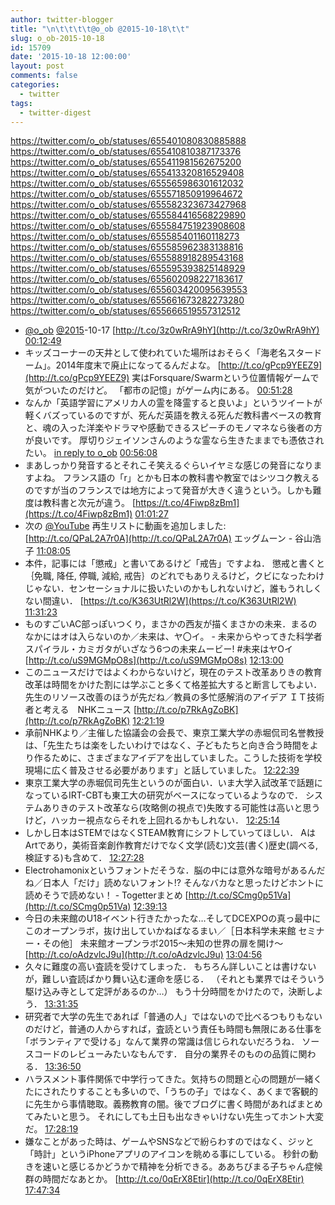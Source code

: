 ```yaml
---
author: twitter-blogger
title: "\n\t\t\t\t@o_ob @2015-10-18\t\t"
slug: o_ob-2015-10-18
id: 15709
date: '2015-10-18 12:00:00'
layout: post
comments: false
categories:
  - twitter
tags:
  - twitter-digest
---
```


https://twitter.com/o_ob/statuses/655401080830885888 https://twitter.com/o_ob/statuses/655410810387173376 https://twitter.com/o_ob/statuses/655411981562675200 https://twitter.com/o_ob/statuses/655413320816529408 https://twitter.com/o_ob/statuses/655565986301612032 https://twitter.com/o_ob/statuses/655571850919964672 https://twitter.com/o_ob/statuses/655582323673427968 https://twitter.com/o_ob/statuses/655584416568229890 https://twitter.com/o_ob/statuses/655584751923908608 https://twitter.com/o_ob/statuses/655585401160118273 https://twitter.com/o_ob/statuses/655585962383138816 https://twitter.com/o_ob/statuses/655588918289543168 https://twitter.com/o_ob/statuses/655595393825148929 https://twitter.com/o_ob/statuses/655602098227183617 https://twitter.com/o_ob/statuses/655603420095639553 https://twitter.com/o_ob/statuses/655661673282273280 https://twitter.com/o_ob/statuses/655666519557312512  

*   [@o_ob](https://twitter.com/o_ob) [@2015](https://twitter.com/2015)-10-17 [http://t.co/3z0wRrA9hY](http://t.co/3z0wRrA9hY) [00:12:49](https://twitter.com/o_ob/statuses/655401080830885888)
*   キッズコーナーの天井として使われていた場所はおそらく「海老名スタードーム」。2014年度末で廃止になってるんだよな。 [http://t.co/gPcp9YEEZ9](http://t.co/gPcp9YEEZ9) 実はForsquare/Swarmという位置情報ゲームで気がついたのだけど。 「都市の記憶」がゲーム内にある。 [00:51:28](https://twitter.com/o_ob/statuses/655410810387173376)
*   なんか「英語学習にアメリカ人の霊を降霊すると良いよ」というツイートが軽くバズっているのですが、死んだ英語を教える死んだ教科書ベースの教育と、魂の入った洋楽やドラマや感動できるスピーチのモノマネなら後者の方が良いです。 厚切りジェイソンさんのような霊なら生きたままでも憑依されたい。 [in reply to o_ob](https://twitter.com/o_ob/statuses/655009660219428864) [00:56:08](https://twitter.com/o_ob/statuses/655411981562675200)
*   まあしっかり発音するとそれこそ笑えるぐらいイヤミな感じの発音になりますよね。 フランス語の「r」とかも日本の教科書や教室ではシツコク教えるのですが当のフランスでは地方によって発音が大きく違うという。しかも難度は教科書と次元が違う。 [https://t.co/4Fiwp8zBm1](https://t.co/4Fiwp8zBm1) [01:01:27](https://twitter.com/o_ob/statuses/655413320816529408)
*   次の [@YouTube](https://twitter.com/YouTube) 再生リストに動画を追加しました: [http://t.co/QPaL2A7r0A](http://t.co/QPaL2A7r0A) エッグムーン - 谷山浩子 [11:08:05](https://twitter.com/o_ob/statuses/655565986301612032)
*   本件，記事には「懲戒」と書いてあるけど「戒告」ですよね． 懲戒と書くと｛免職, 降任, 停職, 減給, 戒告｝のどれでもありえるけど，クビになったわけじゃない．センセーショナルに扱いたいのかもしれないけど，誰もうれしくない間違い． [https://t.co/K363UtRl2W](https://t.co/K363UtRl2W) [11:31:23](https://twitter.com/o_ob/statuses/655571850919964672)
*   ものすごいAC部っぽいつくり，まさかの西友が描くまさかの未来．まるのなかにはオは入らないのか／未来は、ヤ〇イ。 - 未来からやってきた科学者スパイラル・カミガタがいざなう6つの未来ムービー! #未来はヤOイ [http://t.co/uS9MGMpO8s](http://t.co/uS9MGMpO8s) [12:13:00](https://twitter.com/o_ob/statuses/655582323673427968)
*   このニュースだけではよくわからないけど，現在のテスト改革ありきの教育改革は時間をかけた割には学ぶこと多くて格差拡大すると断言してもよい．先生のリソース改善のほうが先だね／教員の多忙感解消のアイデア ＩＴ技術者と考える　NHKニュース [http://t.co/p7RkAgZoBK](http://t.co/p7RkAgZoBK) [12:21:19](https://twitter.com/o_ob/statuses/655584416568229890)
*   承前NHKより／主催した協議会の会長で、東京工業大学の赤堀侃司名誉教授は、「先生たちは楽をしたいわけではなく、子どもたちと向き合う時間をより作るために、さまざまなアイデアを出していました。こうした技術を学校現場に広く普及させる必要があります」と話していました。 [12:22:39](https://twitter.com/o_ob/statuses/655584751923908608)
*   東京工業大学の赤堀侃司先生というのが面白い．いま大学入試改革で話題になっているIRT-CBTも東工大の研究がベースになっているようなので． システムありきのテスト改革なら(攻略側の視点で)失敗する可能性は高いと思うけど，ハッカー視点ならそれを上回れるかもしれない． [12:25:14](https://twitter.com/o_ob/statuses/655585401160118273)
*   しかし日本はSTEMではなくSTEAM教育にシフトしていってほしい． AはArtであり，美術音楽創作教育だけでなく文学(読む)文芸(書く)歴史(調べる,検証する)も含めて． [12:27:28](https://twitter.com/o_ob/statuses/655585962383138816)
*   Electrohamonixというフォントだそうな．脳の中には意外な暗号があるんだね／日本人「だけ」読めないフォント!? そんなバカなと思ったけどホントに読めそうで読めない！ - Togetterまとめ [http://t.co/SCmg0p51Va](http://t.co/SCmg0p51Va) [12:39:13](https://twitter.com/o_ob/statuses/655588918289543168)
*   今日の未来館のU18イベント行きたかったな…そしてDCEXPOの真っ最中にこのオープンラボ，抜け出していかねばなるまい／［日本科学未来館 セミナー・その他］ 未来館オープンラボ2015～未知の世界の扉を開け～ [http://t.co/oAdzvlcJ9u](http://t.co/oAdzvlcJ9u) [13:04:56](https://twitter.com/o_ob/statuses/655595393825148929)
*   久々に難度の高い査読を受けてしまった． もちろん詳しいことは書けないが，難しい査読ばかり舞い込む運命を感じる． （それとも業界ではそういう駆け込み寺として定評があるのか…） もう十分時間をかけたので，決断しよう． [13:31:35](https://twitter.com/o_ob/statuses/655602098227183617)
*   研究者で大学の先生であれば「普通の人」ではないので比べるつもりもないのだけど，普通の人からすれば，査読という責任も時間も無限にある仕事を｢ボランティアで受ける」なんて業界の常識は信じられないだろうね． ソースコードのレビューみたいなもんです． 自分の業界そのものの品質に関わる． [13:36:50](https://twitter.com/o_ob/statuses/655603420095639553)
*   ハラスメント事件関係で中学行ってきた。気持ちの問題と心の問題が一緒くたにされたりすることも多いので、「うちの子」ではなく、あくまで客観的に先生から事情聴取。義務教育の闇。後でブログに書く時間があればまとめてみたいと思う。 それにしても土日も出なきゃいけない先生ってホント大変だ。 [17:28:19](https://twitter.com/o_ob/statuses/655661673282273280)
*   嫌なことがあった時は、ゲームやSNSなどで紛らわすのではなく、ジッと「時計」というiPhoneアプリのアイコンを眺める事にしている。 秒針の動きを速いと感じるかどうかで精神を分析できる。ああちびまる子ちゃん症候群の時間だなあとか。 [http://t.co/0qErX8Etir](http://t.co/0qErX8Etir) [17:47:34](https://twitter.com/o_ob/statuses/655666519557312512)
